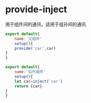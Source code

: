 **provide-inject**
===
用于组件间的通讯，适用于组孙间的通讯
```js
export default{
    name:'父组件'
    setup(){
    provide('car',car)
}
}

export default{
    name:'后代组件'
    setup(){
    let car=inject('car')
    return {car}
}
}
```